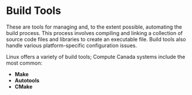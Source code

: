 # Build Tools

These are tools for managing and, to the extent possible, automating the build process.  This process involves compiling and linking a collection of source code files and libraries to create an executable file.  Build tools also handle various platform-specific configuration issues.

Linux offers a variety of build tools; Compute Canada systems include the most common:

*   **Make**
*   **Autotools**
*   **CMake**
